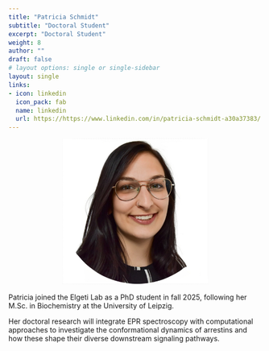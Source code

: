 ```yaml
---
title: "Patricia Schmidt"
subtitle: "Doctoral Student"
excerpt: "Doctoral Student"
weight: 8
author: ""
draft: false
# layout options: single or single-sidebar
layout: single
links:
- icon: linkedin
  icon_pack: fab
  name: linkedin
  url: https://https://www.linkedin.com/in/patricia-schmidt-a30a37383/
---
```

<center>
<img src="featured.jpg" alt="Patricia" style="width:290px;height:290px;"> 
</center>

Patricia joined the Elgeti Lab as a PhD student in fall 2025, following her M.Sc. in Biochemistry at the University of Leipzig.

Her doctoral research will integrate EPR spectroscopy with computational approaches to investigate the conformational dynamics of arrestins and how these shape their diverse downstream signaling pathways.
